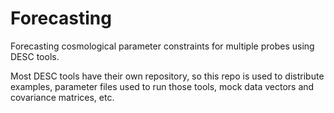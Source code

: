 # Forecasting
Forecasting cosmological parameter constraints for multiple probes using DESC tools.

Most DESC tools have their own repository, so this repo is used to distribute examples, parameter files used to run those tools, mock data vectors and covariance matrices, etc.  
